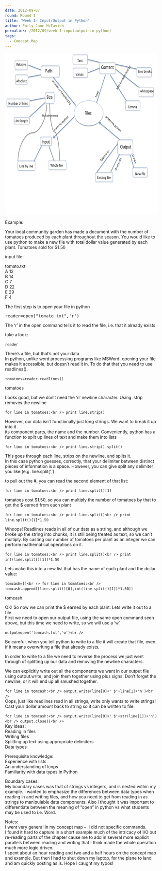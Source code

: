 ```yaml
---
date: 2012-09-07
round: Round 1
title: 'Week 1- Input/Output in Python'
author: Emily Jane McTavish
permalink: /2012/09/week-1-inputoutput-in-python/
tags:
  - Concept Map
---
```

[<img class="alignnone size-large wp-image-231" title="IOconceptmap" src="/uploads/2012/09/IOconceptmap-1024x768.png" alt="" width="707" height="530" />][1]

Example:

Your local community garden has made a document with the number of tomatoes produced by each plant throughout the season. You would like to use python to make a new file with total dollar value generated by each plant. Tomatoes sold for $1.50

input file:

tomato.txt  
A 12  
B 14  
C 7  
D 22  
E 29  
F 4

The first step is to open your file in python

<pre>reader=open("tomato.txt",'r')</pre>

The &#8216;r&#8217; in the open command tells it to read the file, i.e. that it already exists.

take a look:

`reader`

There&#8217;s a file, but that&#8217;s not your data.  
In python, unlike word processing programs like MSWord, opening your file makes it accessible, but doesn&#8217;t read it in. To do that that you need to use readlines().

`tomatoes=reader.readlines()`

tomatoes

Looks good, but we don&#8217;t need the &#8216;n&#8217; newline character. Using .strip removes the newline

`for line in tomatoes:<br />
print line.strip()`

However, our data isn&#8217;t functionally just long strings. We want to break it up into it  
its component parts, the name and the number. Conveniently, python has a function to split up lines of text and make them into lists

`for line in tomatoes:<br />
print line.strip().split()`

This goes through each line, strips on the newline, and splits it.  
In this case python guesses, correctly, that your delimiter between distinct pieces of information is a space. However, you can give split any delimiter you like (e.g. line.split(&#8216;,&#8217;)

to pull out the #, you can read the second element of that list:

`for line in tomatoes:<br />
print line.split()[1]`

tomatoes cost $1.50, so you can multiply the number of tomatoes by that to get the $ earned from each plant

`for line in tomatoes:<br />
print line.split()<br />
print line.split()[1]*1.50`

Whoops! Readlines reads in all of our data as a string, and although we broke up the string into chunks, it is still being treated as text, so we can&#8217;t multiply. By casting our number of tomatoes per plant as an integer we can perform mathematical operations on it.

`for line in tomatoes:<br />
print line.split()<br />
print int(line.split()[1])*1.50`

Lets make this into a new list that has the name of each plant and the dollar value:

`tomcash=[]<br />
for line in tomatoes:<br />
tomcash.append([line.split()[0],int(line.split()[1])*1.50])`

tomcash

OK! So now we can print the $ earned by each plant. Lets write it out to a file.  
First we need to open our output file, using the same open command seen above, but this time we need to write, so we will use a &#8216;w&#8217;.

`output=open('tomcash.txt','w')<br />
`

Be careful, when you tell python to write to a file it will create that file, even if it means overwriting a file that already exists.

In order to write to a file we need to reverse the process we just went through of splitting up our data and removing the newline characters.

We can explicitly write out all the components we want in our output file using output.write, and join them together using plus signs. Don&#8217;t forget the newline, or it will end up all smushed together.

`for line in tomcash:<br />
output.write(line[0]+' $'+line[1]+'n')<br />
`  
Oops, just like readlines read in all strings, write only wants to write strings! Cast your dollar amount back to string so it can be written to file.

`for line in tomcash:<br />
output.write(line[0]+' $'+str(line[1])+'n')`  
`<br />
output.close()<br />
`  
Key ideas:  
Reading in files  
Writing files  
Splitting up text using appropriate delimiters  
Data types

Prerequisite knowledge:  
Experience with lists  
An understanding of loops  
Familiarity with data types in Python

Boundary cases:  
My boundary cases was that of strings vs integers, and is nested within my example. I wanted to emphasize the differences between data types when reading in and writing files, and how you need to get from reading in as strings to manipulable data components. Also I thought it was important to differentiate between the meaning of &#8220;open&#8221; in python vs what students may be used to i.e. Word.

Notes:  
I went very general in my concept map &#8211;  I did not specific commands.  
I found it hard to capture in a short example much of the intricacy of I/O but re-reading parts of the chapter cause me to add in several more explicit parallels between reading and writing that I think made the whole operation much more logic driven.  
I spent about an hour reading and two and a half hours on the concept map and example. But then I had to shut down my laptop, for the plane to land and am quickly posting as is. Hope I caught my typos!

 [1]: /uploads/2012/09/IOconceptmap.png
